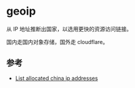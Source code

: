 # geoip

从 IP 地址推断出国家，以选用更快的资源访问链接。

国内走国内对象存储，国外走 cloudflare。

## 参考

* [List allocated china ip addresses](https://gist.github.com/quark-zju/2506064)
